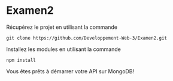 ﻿# Examen2

Récupérez le projet en utilisant la commande  
```console
git clone https://github.com/Developpement-Web-3/Examen2.git
```
  
Installez les modules en utilisant la commande
```console
npm install 
```
  
Vous êtes prêts à démarrer votre API sur MongoDB!  

